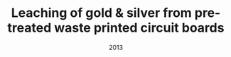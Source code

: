 ---
title: "Leaching of gold & silver from pre-treated waste printed circuit boards"
collection: talks
type: "Talk"
#permalink: /talks/2014-02-01-talk-2
venue: "International Seminar on Mineral Processing Technology-2013"
date: 2013
location: "Bhubaneswar, India"
---